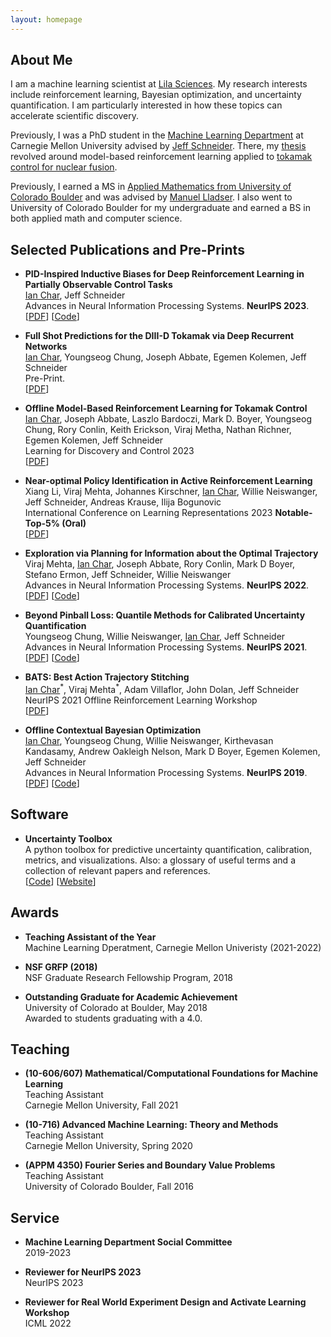 ```yaml
---
layout: homepage
---
```


## About Me

I am a machine learning scientist at [Lila Sciences](https://www.lila.ai/). My
research interests include reinforcement learning, Bayesian optimization, and
uncertainty quantification. I am particularly interested in how these topics
can accelerate scientific discovery.

Previously, I was a PhD student in the [Machine Learning
Department](https://www.ml.cmu.edu/) at Carnegie Mellon University  advised by [Jeff
Schneider](https://www.cs.cmu.edu/~schneide/). There, my [thesis](https://kilthub.cmu.edu/articles/thesis/Advancing_Model-Based_Reinforcement_Learning_with_Applications_in_Nuclear_Fusion/26253854?file=47589086) revolved around model-based reinforcement learning applied to [tokamak control for
nuclear fusion](https://www.cs.cmu.edu/news/2022/ian-char-nuclear-fusion).


Previously, I earned a MS in [Applied Mathematics from University of Colorado Boulder](https://www.colorado.edu/amath/) and was advised by [Manuel Lladser](https://amath.colorado.edu/faculty/lladser/). I also went to University of Colorado Boulder for my undergraduate and earned a BS in both applied math and computer science.

## Selected Publications and Pre-Prints


- **PID-Inspired Inductive Biases for Deep Reinforcement Learning in Partially Observable Control Tasks**
  <br>
  <u>Ian Char</u>, Jeff Schneider
  <br>
  Advances in Neural Information Processing Systems. **NeurIPS 2023**.
  <br>
  [[PDF](https://arxiv.org/abs/2307.05891)] [[Code](https://github.com/IanChar/GPIDE)]

- **Full Shot Predictions for the DIII-D Tokamak via Deep Recurrent Networks**
  <br>
  <u>Ian Char</u>, Youngseog Chung, Joseph Abbate, Egemen Kolemen, Jeff Schneider
  <br>
  Pre-Print.
  <br>
  [[PDF](https://arxiv.org/abs/2404.12416)]

- **Offline Model-Based Reinforcement Learning for Tokamak Control**
  <br>
  <u>Ian Char</u>, Joseph Abbate, Laszlo Bardoczi, Mark D. Boyer, Youngseog Chung, Rory Conlin, Keith Erickson, Viraj Metha, Nathan Richner, Egemen Kolemen, Jeff Schneider
  <br>
  Learning for Discovery and Control 2023
  <br>
  [[PDF](https://proceedings.mlr.press/v211/char23a/char23a.pdf)]

- **Near-optimal Policy Identification in Active Reinforcement Learning**
  <br>
  Xiang Li, Viraj Mehta, Johannes Kirschner, <u>Ian Char</u>, Willie Neiswanger, Jeff Schneider, Andreas Krause, Ilija Bogunovic
  <br>
  International Conference on Learning Representations 2023 **Notable-Top-5% (Oral)**
  <br>
  [[PDF](https://arxiv.org/abs/2212.09510)]

- **Exploration via Planning for Information about the Optimal Trajectory**
  <br>
  Viraj Mehta, <u>Ian Char</u>, Joseph Abbate, Rory Conlin, Mark D Boyer, Stefano Ermon, Jeff Schneider, Willie Neiswanger
  <br>
  Advances in Neural Information Processing Systems. **NeurIPS 2022**.
  <br>
  [[PDF](https://arxiv.org/pdf/2210.04642.pdf)] [[Code](https://github.com/fusion-ml/trajectory-information-rl)]

- **Beyond Pinball Loss: Quantile Methods for Calibrated Uncertainty Quantification**
  <br>
  Youngseog Chung, Willie Neiswanger, <u>Ian Char</u>, Jeff Schneider
  <br>
  Advances in Neural Information Processing Systems. **NeurIPS 2021**.
  <br>
  [[PDF](https://arxiv.org/pdf/2011.09588.pdf)] [[Code](https://github.com/YoungseogChung/calibrated-quantile-uq)]

- **BATS: Best Action Trajectory Stitching**
  <br>
  <u>Ian Char</u><sup>\*</sup>, Viraj Mehta<sup>\*</sup>, Adam Villaflor, John Dolan, Jeff Schneider
  <br>
  NeurIPS 2021 Offline Reinforcement Learning Workshop
  <br>
  [[PDF](https://arxiv.org/pdf/2204.12026.pdf)]

- **Offline Contextual Bayesian Optimization**
  <br>
  <u>Ian Char</u>, Youngseog Chung, Willie Neiswanger, Kirthevasan Kandasamy, Andrew Oakleigh Nelson, Mark D Boyer, Egemen Kolemen, Jeff Schneider
  <br>
  Advances in Neural Information Processing Systems. **NeurIPS 2019**.
  <br>
  [[PDF](https://control.princeton.edu/wp-content/uploads/sites/418/2020/07/char2019bayesian.pdf)] [[Code](https://github.com/fusion-ml/OCBO)]


## Software

- **Uncertainty Toolbox**
  <br>
  A python toolbox for predictive uncertainty quantification, calibration, metrics, and visualizations. Also: a glossary of useful terms and a collection of relevant papers and references.
  <br>
  [[Code](https://github.com/uncertainty-toolbox/uncertainty-toolbox)] [[Website](https://uncertainty-toolbox.github.io/)]

## Awards

- **Teaching Assistant of the Year**
  <br>
  Machine Learning Dperatment, Carnegie Mellon Univeristy (2021-2022)

- **NSF GRFP (2018)**
  <br>
  NSF Graduate Research Fellowship Program, 2018

- **Outstanding Graduate for Academic Achievement**
  <br>
  University of Colorado at Boulder, May 2018
  <br>
  Awarded to students graduating with a 4.0.

## Teaching

- **(10-606/607) Mathematical/Computational Foundations for Machine Learning**
  <br>
  Teaching Assistant
  <br>
  Carnegie Mellon University, Fall 2021

- **(10-716) Advanced Machine Learning: Theory and Methods**
  <br>
  Teaching Assistant
  <br>
  Carnegie Mellon University, Spring 2020

- **(APPM 4350) Fourier Series and Boundary Value Problems**
  <br>
  Teaching Assistant
  <br>
  University of Colorado Boulder, Fall 2016

## Service

- **Machine Learning Department Social Committee**
  <br>
  2019-2023

- **Reviewer for NeurIPS 2023**
  <br>
  NeurIPS 2023

- **Reviewer for Real World Experiment Design and Activate Learning Workshop**
  <br>
  ICML 2022
